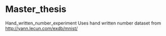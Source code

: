 # Master_thesis
Hand_written_number_experiment
Uses hand written number dataset from http://yann.lecun.com/exdb/mnist/
